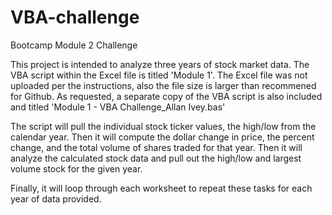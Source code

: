 # VBA-challenge
Bootcamp Module 2 Challenge

This project is intended to analyze three years of stock market data.
The VBA script within the Excel file is titled 'Module 1'. The Excel file was not uploaded per the instructions, also the file size is larger than recommened for Github.
As requested, a separate copy of the VBA script is also included and titled 'Module 1 - VBA Challenge_Allan Ivey.bas'

The script will pull the individual stock ticker values, the high/low from the calendar year. Then it will compute the dollar change in price, the percent change, and the total volume of shares traded for that year. Then it will analyze the calculated stock data and pull out the high/low and largest volume stock for the given year.

Finally, it will loop through each worksheet to repeat these tasks for each year of data provided.


